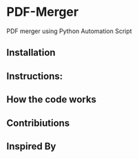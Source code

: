 # PDF-Merger
PDF merger using Python Automation Script

## Installation  

## Instructions:

## How the code works

## Contribiutions  

## Inspired By
